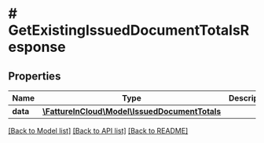 # # GetExistingIssuedDocumentTotalsResponse

## Properties

Name | Type | Description | Notes
------------ | ------------- | ------------- | -------------
**data** | [**\FattureInCloud\Model\IssuedDocumentTotals**](IssuedDocumentTotals.md) |  | [optional]

[[Back to Model list]](../../README.md#models) [[Back to API list]](../../README.md#endpoints) [[Back to README]](../../README.md)
